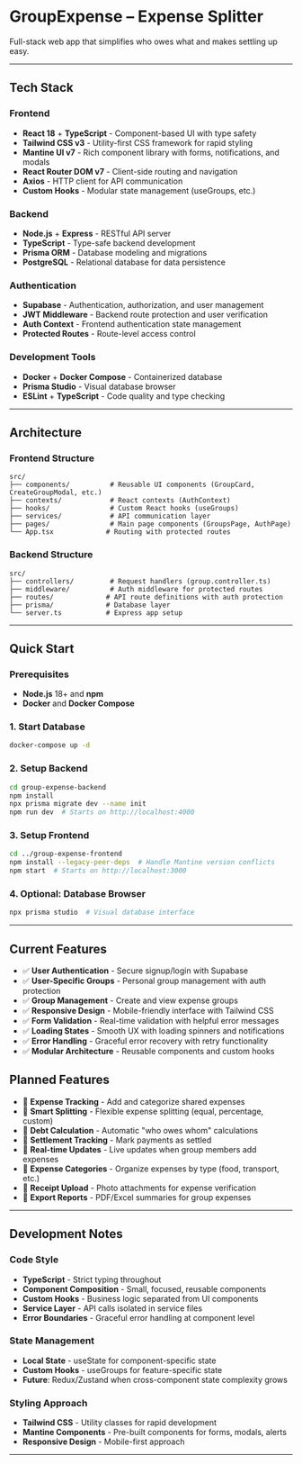 # GroupExpense – Expense Splitter

Full-stack web app that simplifies who owes what and makes settling up easy.

---

## Tech Stack

### Frontend

- **React 18** + **TypeScript** - Component-based UI with type safety
- **Tailwind CSS v3** - Utility-first CSS framework for rapid styling
- **Mantine UI v7** - Rich component library with forms, notifications, and modals
- **React Router DOM v7** - Client-side routing and navigation
- **Axios** - HTTP client for API communication
- **Custom Hooks** - Modular state management (useGroups, etc.)

### Backend

- **Node.js** + **Express** - RESTful API server
- **TypeScript** - Type-safe backend development
- **Prisma ORM** - Database modeling and migrations
- **PostgreSQL** - Relational database for data persistence

### Authentication

- **Supabase** - Authentication, authorization, and user management
- **JWT Middleware** - Backend route protection and user verification
- **Auth Context** - Frontend authentication state management
- **Protected Routes** - Route-level access control

### Development Tools

- **Docker** + **Docker Compose** - Containerized database
- **Prisma Studio** - Visual database browser
- **ESLint** + **TypeScript** - Code quality and type checking

---

## Architecture

### Frontend Structure

```
src/
├── components/          # Reusable UI components (GroupCard, CreateGroupModal, etc.)
├── contexts/            # React contexts (AuthContext)
├── hooks/               # Custom React hooks (useGroups)
├── services/            # API communication layer
├── pages/               # Main page components (GroupsPage, AuthPage)
└── App.tsx             # Routing with protected routes
```

### Backend Structure

```
src/
├── controllers/         # Request handlers (group.controller.ts)
├── middleware/          # Auth middleware for protected routes
├── routes/             # API route definitions with auth protection
├── prisma/             # Database layer
└── server.ts           # Express app setup
```

---

## Quick Start

### Prerequisites

- **Node.js** 18+ and **npm**
- **Docker** and **Docker Compose**

### 1. Start Database

```bash
docker-compose up -d
```

### 2. Setup Backend

```bash
cd group-expense-backend
npm install
npx prisma migrate dev --name init
npm run dev  # Starts on http://localhost:4000
```

### 3. Setup Frontend

```bash
cd ../group-expense-frontend
npm install --legacy-peer-deps  # Handle Mantine version conflicts
npm start  # Starts on http://localhost:3000
```

### 4. Optional: Database Browser

```bash
npx prisma studio  # Visual database interface
```

---

## Current Features

- ✅ **User Authentication** - Secure signup/login with Supabase
- ✅ **User-Specific Groups** - Personal group management with auth protection
- ✅ **Group Management** - Create and view expense groups
- ✅ **Responsive Design** - Mobile-friendly interface with Tailwind CSS
- ✅ **Form Validation** - Real-time validation with helpful error messages
- ✅ **Loading States** - Smooth UX with loading spinners and notifications
- ✅ **Error Handling** - Graceful error recovery with retry functionality
- ✅ **Modular Architecture** - Reusable components and custom hooks

## Planned Features

- 🔄 **Expense Tracking** - Add and categorize shared expenses
- 🔄 **Smart Splitting** - Flexible expense splitting (equal, percentage, custom)
- 🔄 **Debt Calculation** - Automatic "who owes whom" calculations
- 🔄 **Settlement Tracking** - Mark payments as settled
- 🔄 **Real-time Updates** - Live updates when group members add expenses
- 🔄 **Expense Categories** - Organize expenses by type (food, transport, etc.)
- 🔄 **Receipt Upload** - Photo attachments for expense verification
- 🔄 **Export Reports** - PDF/Excel summaries for group expenses

---

## Development Notes

### Code Style

- **TypeScript** - Strict typing throughout
- **Component Composition** - Small, focused, reusable components
- **Custom Hooks** - Business logic separated from UI components
- **Service Layer** - API calls isolated in service files
- **Error Boundaries** - Graceful error handling at component level

### State Management

- **Local State** - useState for component-specific state
- **Custom Hooks** - useGroups for feature-specific state
- **Future**: Redux/Zustand when cross-component state complexity grows

### Styling Approach

- **Tailwind CSS** - Utility classes for rapid development
- **Mantine Components** - Pre-built components for forms, modals, alerts
- **Responsive Design** - Mobile-first approach

---
